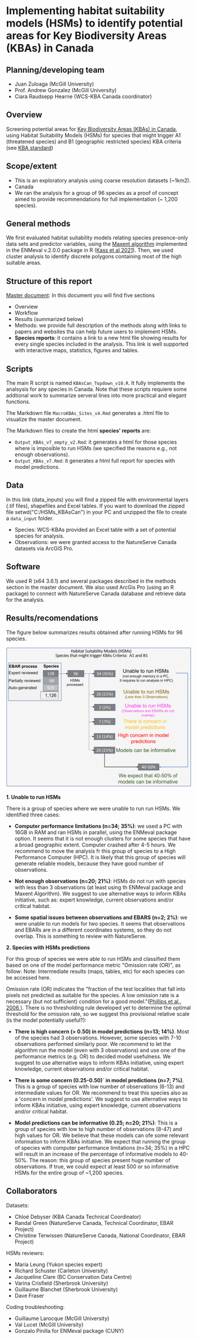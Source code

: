 # Implementing habitat suitability models (HSMs) to identify potential areas for Key Biodiversity Areas (KBAs) in Canada

## Planning/developing team
+ Juan Zuloaga (McGill University)
+ Prof. Andrew Gonzalez (McGill University)
+ Ciara Raudsepp Hearne (WCS-KBA Canada coordinator)

## Overview
Screening potential areas for <a href="http://www.kbacanada.org/" target="_blank">Key Biodiversity Areas (KBAs) in Canada</a>, using Habitat Suitability Models (HSMs) for species that might trigger A1 (threatened species) and B1 (geographic restricted species) KBA criteria  (see <a href="https://portals.iucn.org/library/node/46259" target="_blank">KBA standard</a>)

## Scope/extent
- This is an exploratory analysis using coarse resolution datasets (~1km2).
- Canada
- We ran the analysis for a group of 96 species as a proof of concept aimed to provide recommendations for full implementation (~ 1,200 species). 

## General methods
We first evaluated habitat suitability models relating species presence-only data sets and predictor variables, using the  <a href="https://www.sciencedirect.com/science/article/pii/S030438000500267X" target="_blank">Maxent algorithm</a> implemented in the  ENMeval v.2.0.0 package in R (<a href="https://besjournals.onlinelibrary.wiley.com/doi/full/10.1111/2041-210X.13628?campaign=woletoc" target="_blank">Kass et al 2021</a>). Then, we used cluster analysis to identify discrete polygons containing most of the high suitable areas.

## Structure of this report
<a href="[http://www.kbacanada.org/](https://quebio.ca/kba/MAcro_KBAs_HSMs_Sites_Canada.html)" target="_blank">Master document</a>: In this document you will find five sections
- Overview
- Workflow
- Results (summarized below)
- Methods: we provide full description of the methods along with links to papers and websites tha can help future users to implement HSMs.
- **Species reports**: it contains a link to a new html file showing results for every single species included in the analysis. This link is well supported with interactive maps, statistics, figures and tables.  

## Scripts
The main R script is named `KBAsCan_Topdown_v10.R`.  It fully implements the analsysis for any species in Canada. Note that these scripts requiere some addtional work to summarize serveral lines into more practical and elegant functions.

The Markdown file `MacroKBAs_Sites_v4.Rmd` generates a .html file to visualize the master document.

The Markdown files to create the html **species' reports** are:
- `Output_KBAs_v7_empty_v2.Rmd`: it generates a html for those species where is imposible to run HSMs (we specified the reasons e.g., not enough observations).
- `Output_KBAs_v7.Rmd`: it generates a html full report for species with model predictions.

## Data
In this link (data_inputs) you will find a zipped file with environmental layers (.tif files), shapefiles and Excel tables. If you want to download the zipped file setwd("C:/HSMs_KBAsCan") in your PC and unzipped the file to create a `data_input` folder.
- Species: WCS-KBAs provided an Excel table with a set of potential species for analysis.
- Observations: we were granted access to the NatureServe Canada datasets via ArcGIS Pro.

## Software
We used  R (x64 3.6.1) and several packages described in the methods section in the master document.
We also used ArcGis Pro (using an R package) to connect with NatureServe Canada database and retrieve data for the analysis.

## Results/recomendations
The figure below summarizes results obtained after running HSMs for 96 species. 

![](./summary_HSMs_KBAs.png)

**1. Unable to run HSMs**

There is a group of species where we were unable to run run HSMs.  We identified three cases:

+ **Computer performance limitations (n=34; 35%)**: we used a PC with 16GB in RAM and ran  HSMs in parallel, using the ENMeval package option. It seems that it is not enough clusters for some species that have a broad geographic extent. Computer crashed after 4-5 hours.  We recommend to move the analysis fr this group of species to a High Performance Computer (HPC). It is likely that this group of species will generate reliable models, because they have good number of observations.

+ **Not enough observations (n=20; 21%)**: HSMs do not run with species with less than 3 observations (at least using th ENMeval package and Maxent Algorithm). We suggest to use alternative ways to inform KBAs initiative, such as: expert knowledge, current observations and/or critical habitat.

+ **Some spatial issues between observations and EBARS (n=2; 2%)**: we were unable to run models for two species. It seems that observations and EBARs are in a different coordinates systems, so they do not overlap. This is something to review with NatureServe.


**2. Species with HSMs predictions**

For this group of species we were able to run HSMs and classified them based on one of the model performance metric "Omission rate (OR)", as follow:
Note: Intermediate results (maps, tables, etc) for each species can be accessed here.

Omission rate (OR) indicates the "fraction of the test localities that fall into pixels not predicted as suitable for the species. A low omission rate is a necessary (but not sufficient) condition for a good model."(<a href="https://www.sciencedirect.com/science/article/abs/pii/S030438000500267X" target="_blank">Phillips et al., 2006 </a>). There is no thresholding rule developed yet to determine the optimal threshold for the omission rate, so we suggest this provisional relative scale (is the model potentially useful?): 

+  **There is high concern (> 0.50) in model predictions (n=13; 14%)**. Most of the species had 3 observations. However, some species with 7-10 observations performed similarly poor. We recommend to let the algorithm run the model (even with 3 observations) and use one of the performance metrics (e.g. OR) to decided model usefulness. We suggest to use alternative ways to inform KBAs initiative, using expert knowledge, current observations and/or critical habitat.


+  **There is some concern (0.25-0.50)` in model predictions (n=7; 7%)**.  This is a group of species with low number of observations (6-13) and intermediate values for OR.  We recommend to treat this species also as a 'concern in model predictions'. We suggest to use alternative ways to inform KBAs initiative, using expert knowledge, current observations and/or critical habitat.


+  **Model predictions can be informative (0.25; n=20; 21%)**: This is a group of species with low to high number of observations (8-47) and high values for OR.  We believe that these models can ofe some relevant information to inform KBAs initiative. We expect that running the group of species with computer performance limitations (n=34; 35%) in a HPC will result in an increase of the percentage of informative models to 40-50%.  The reason: this group of species present huge number of observations. If true, we could expect at least 500 or so informative HSMs for the entire group of ~1,200 species.

## Collaborators

Datasets:
+ Chloé Debyser (KBA Canada Technical Coordinator)
+ Randal Green (NatureServe Canada, Technical Coordinator, EBAR Project)
+ Christine Terwissen (NatureServe Canada, National Coordinator, EBAR Project)

HSMs reviewrs:
+ Maria Leung (Yukon species expert)
+ Richard Schuster (Carleton University)
+ Jacqueline Clare (BC Conservation Data Centre)
+ Varina Crisfield (Sherbrook University)
+ Guillaume Blanchet (Sherbrook University)
+ Dave Fraser 

Coding troubleshooting:
+ Guillaume Larocque (McGill University)
+ Val Lucet (McGill University)
+ Gonzalo Pinilla for ENMeval package (CUNY)
